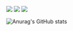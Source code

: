 
<!--
**Leegeonwoo7/Leegeonwoo7** is a ✨ _special_ ✨ repository because its `README.md` (this file) appears on your GitHub profile.

Here are some ideas to get you started:

- 🔭 I’m currently working on ...
- 🌱 I’m currently learning ...
- 👯 I’m looking to collaborate on ...
- 🤔 I’m looking for help with ...
- 💬 Ask me about ...
- 📫 How to reach me: ...
- 😄 Pronouns: ...
- ⚡ Fun fact: ...
-->

<a href="https://github.com/" target="_blank"><img src="https://img.shields.io/badge/github-181717?style=?style=for-the-badge&logo=appveyor&logo=github&logoColor=5C5543"/></a>
<a href="https://www.instagram.com/2rjsdn/" target="_blank"><img src="https://img.shields.io/badge/instagram-000000?style=for-the-badge&logo=instagram&logoColor=#4405F"/></a>
<a href="버튼을 눌렀을 때 이동할 링크" target="_blank"><img src="https://img.shields.io/badge/Intellij-000000?style=for-the-badge&logo=intellijidea&logoColor=E8E8E8"/></a>

![Anurag's GitHub stats](https://github-readme-stats.vercel.app/api?username=Leegeonwoo7&show_icons=true&theme=radical)
